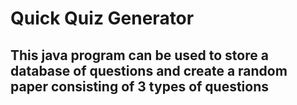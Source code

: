 # Quick Quiz Generator
## This java program can be used to store a database of questions and create a random paper consisting of 3 types of questions
